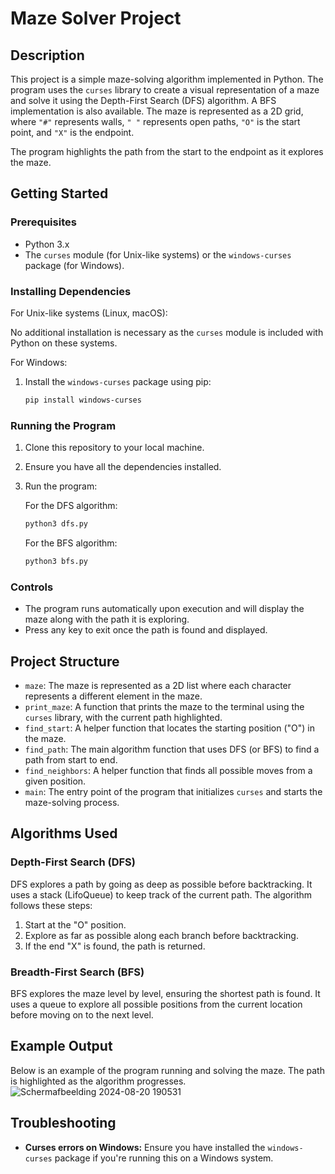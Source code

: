 # Maze Solver Project

## Description

This project is a simple maze-solving algorithm implemented in Python. The program uses the `curses` library to create a visual representation of a maze and solve it using the Depth-First Search (DFS) algorithm. A BFS implementation is also available. The maze is represented as a 2D grid, where `"#"` represents walls, `" "` represents open paths, `"O"` is the start point, and `"X"` is the endpoint.

The program highlights the path from the start to the endpoint as it explores the maze.

## Getting Started

### Prerequisites

- Python 3.x
- The `curses` module (for Unix-like systems) or the `windows-curses` package (for Windows).

### Installing Dependencies

For Unix-like systems (Linux, macOS):

No additional installation is necessary as the `curses` module is included with Python on these systems.

For Windows:

1. Install the `windows-curses` package using pip:
    ```bash
    pip install windows-curses
    ```

### Running the Program

1. Clone this repository to your local machine.
2. Ensure you have all the dependencies installed.
3. Run the program:

    For the DFS algorithm:
    ```bash
    python3 dfs.py
    ```

    For the BFS algorithm:
    ```bash
    python3 bfs.py
    ```

### Controls

- The program runs automatically upon execution and will display the maze along with the path it is exploring.
- Press any key to exit once the path is found and displayed.

## Project Structure

- `maze`: The maze is represented as a 2D list where each character represents a different element in the maze.
- `print_maze`: A function that prints the maze to the terminal using the `curses` library, with the current path highlighted.
- `find_start`: A helper function that locates the starting position ("O") in the maze.
- `find_path`: The main algorithm function that uses DFS (or BFS) to find a path from start to end.
- `find_neighbors`: A helper function that finds all possible moves from a given position.
- `main`: The entry point of the program that initializes `curses` and starts the maze-solving process.

## Algorithms Used

### Depth-First Search (DFS)

DFS explores a path by going as deep as possible before backtracking. It uses a stack (LifoQueue) to keep track of the current path. The algorithm follows these steps:
1. Start at the "O" position.
2. Explore as far as possible along each branch before backtracking.
3. If the end "X" is found, the path is returned.

### Breadth-First Search (BFS)

BFS explores the maze level by level, ensuring the shortest path is found. It uses a queue to explore all possible positions from the current location before moving on to the next level.

## Example Output

Below is an example of the program running and solving the maze. The path is highlighted as the algorithm progresses.
![Schermafbeelding 2024-08-20 190531](https://github.com/user-attachments/assets/59507738-cab3-4833-8771-dafec78c868f)


## Troubleshooting

- **Curses errors on Windows:** Ensure you have installed the `windows-curses` package if you're running this on a Windows system.

